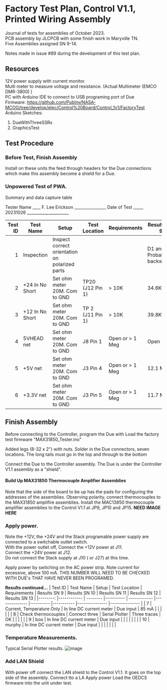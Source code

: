# Factory Test Plan, Control V1.1, Printed Wiring Assembly
Journal of tests for assemblies of October 2023.  
PCB assembly by JLCPCB with some finish work in Maryville TN.  
Five Assemblies assigned SN 9-14.  

Notes made in issue #89 during the development of this test plan.

## Resources
12V power supply with current monitor.  
Multi meter to measure voltage and resistance.  (Actual Multimeter (EMCO DMR-3800) )  
PC with Arduino IDE to connect to USB programing port of Due  
Firmware: https://github.com/PubInv/NASA-MCOG/tree/develop/elec/Control%20Board/Control_1v1/FactoryTest  
Arduino Sketches: 
1. DueWithThreeSSRs
2. GraphicsTest

## Test Procedure
### Before Test, Finish Assembly
Install on these units the feed through headers for the Due connections which make this assembly become a shield for a Due.


### Unpowered Test of PWA.

Summary and data capture table

Tester Name ____ F. Lee Erickson ________________
Date of Test _____ 20231026 _____________________

| Test ID 	| Test Name       	| Setup                                          	| Test Location 	| Requirements    	| Results SN 9 	| Results SN 10 	| Results SN 11 	| Results SN 12 	| Results SN 13 	|
|--------:	|-----------------	|------------------------------------------------	|---------------	|-----------------	|--------------	|---------------	|---------------	|---------------	|---------------	|
|       1 	| Inspection      	| Inspect correct orientation on polarized parts 	|               	|                 	|      D1 and D2 Probably backwards. |               	|               	|               	|               	|
|       2 	| +24 In No Short 	| Set ohm meter 20M. Com to GND                  	| TP20 (J12 Pin 1)   	|  > 10K 	|  34.6K            	|               	|               	|               	|               	|
|       3 	| +12 In No Short 	| Set ohm meter 20M. Com to GND                  	| TP 2 (J11 Pin 1) |   > 10K 	 |    39.8K |               	|               	|               	|               	|
|       4 	| 5VHEAD net      	| Set ohm meter 20M. Com to GND                  	| J8 Pin 1 | Open or > 1 Meg 	|     Open |               	|               	|               	|               	|
|       5 	| +5V net         	| Set ohm meter 20M. Com to GND                  	| J3 Pin 4 | Open or > 1 Meg 	|     12.1 Meg |               	|               	|               	|
|       6 	| +3.3V net       	| Set ohm meter 20M. Com to GND                  	| J3 Pin 5 | Open or > 1 Meg 	|   11.7 Meg |               	|               	|               	|               	|



## Finish Assembly

Before connecting to the Controller, program the Due with Load the factory test firmware "MAX31850_Tester.ino" 

Added legs (8-32 x 2") with nuts.
Solder in the Due connectors, seven locations.  The long tails must go in the top and through to the bottom

Connect the Due to the Controller assembly.  The Due is under the Controller V1.1 assembly as a "shield".

#### Build Up MAX31850 Thermocouple Amplifier Assemblies
Note that the side of the board to be up has the pads for configuring the addresses of the assemblies. 
Observing polarity, connect thermocouples to the MAX31850 amplifire assemblies. 
Install the MAC13850 thermocouple amplifier assemblies to the Control V1.1 at JP9, JP10 and JP15.
**NEED IMAGE HERE**

### Apply power. 
Note the +12V, the +24V and the Stack programable power supply are connected to a switchable outlet switch.  
With the power outlet off, 
Connect the +12V power at J11.  
Connect the  +24V power at J12.  
Do not connect the Stack supply at J10 ( or J27) at this time.

Apply power by switching on the AC power strip.
Note current for excessive, above 100 mA.  THIS NUMBER WILL NEED TO BE CHECKED WITH DUE's THAT HAVE NEVER BEEN PROGRAMED.

**Results continued...**
| Test ID 	| Test Name  | Setup | Test Location | Requirements  | Results SN 9 | Results SN 10 | Results SN 11 | Results SN 12 | Results SN 13 	|
|--------:	|------------ | -------- |---------- | ------------	|--------------	|----------	|----------- |--------------- |--------------- |
|      7 | Current, Temperature Only  | In line DC current meter |    Due input |  85 mA |             |             |             |         |
|      8 | Check thermocouples  | Connect three |   Serial Plolter |  Three traces |   OK   |             |             |             |         |
|      9 | boo  | In line DC current meter |    Due input |               |             |             |             |         |            |
|     10 | murphy  | In line DC current meter |    Due input |               |             |             |             |         |            |


### Temperature Measurements.
Typical Serial Plotter results.
![image](https://github.com/PubInv/NASA-COG/assets/5836181/1fea245c-46c5-4b3a-8275-9ffe570d2142)


### Add LAN Shield
With power off connect the LAN shield to the Control V1.1. It goes on the top side of the assembly. Connect tto a LA
Apply power
Load the OEDCS firmware into the unit under test.


